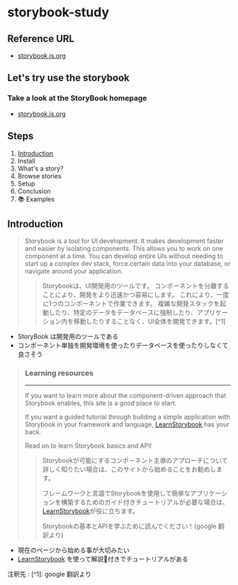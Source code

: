 # storybook-study

## Reference URL

- [storybook.js.org](https://storybook.js.org/)

## Let's try use the storybook

### Take a look at the StoryBook homepage

- [storybook.js.org](https://storybook.js.org/)

## Steps

1. [Introduction](##Introduction)
1. Install
1. What's a story?
1. Browse stories
1. Setup
1. Conclusion
1. 📚 Examples

## Introduction
> Storybook is a tool for UI development. It makes development faster and easier by isolating components. This allows you to work on one component at a time. You can develop entire UIs without needing to start up a complex dev stack, force certain data into your database, or navigate around your application.
>> Storybookは、UI開発用のツールです。 コンポーネントを分離することにより、開発をより迅速かつ容易にします。 これにより、一度に1つのコンポーネントで作業できます。 複雑な開発スタックを起動したり、特定のデータをデータベースに強制したり、アプリケーション内を移動したりすることなく、UI全体を開発できます。[^1]

- StoryBook は開発用のツールである
- コンポーネント単独を開発環境を使ったりデータベースを使ったりしなくて良さそう

> ### Learning resources
> ***
> If you want to learn more about the component-driven approach that Storybook enables, this site is a good place to start.
>
> If you want a guided tutorial through building a simple application with Storybook in your framework and language, [LearnStorybook](https://www.learnstorybook.com/) has your back.
>
> Read on to learn Storybook basics and API!
>> Storybookが可能にするコンポーネント主導のアプローチについて詳しく知りたい場合は、このサイトから始めることをお勧めします。
>>
>>フレームワークと言語でStorybookを使用して簡単なアプリケーションを構築するためのガイド付きチュートリアルが必要な場合は、[LearnStorybook](https://www.learnstorybook.com/)が役に立ちます。
>>
>>Storybookの基本とAPIを学ぶために読んでください！(google 翻訳より)

- 現在のページから始める事が大切みたい
- [LearnStorybook](https://www.learnstorybook.com/) を使って解説付きでチュートリアルがある

注釈先 : [^1]: google 翻訳より
